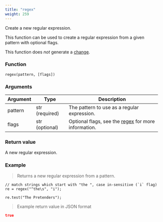 ```yaml
---
title: "regex"
weight: 259
---
```


Create a new regular expression.

This function can be used to create a regular expression from a given pattern with optional flags.

This function does *not* generate a [change](../../overview/changes).

### Function

`regex(pattern, [flags])`

### Arguments

Argument | Type | Description
-------- | ---- | -----------
pattern | str (required) | The pattern to use as a regular expression.
flags | str (optional) | Optional flags, see the [regex](../../data-types/regex#flags) for more information.


### Return value

A new regular expression.

### Example

> Returns a new regular expression from a pattern.

```thingsdb,should_pass
// match strings which start with "the ", case in-sensitive (`i` flag)
re = regex("^the\s", "i");

re.test("The Pretenders");
```

> Example return value in JSON format

```json
true
```
